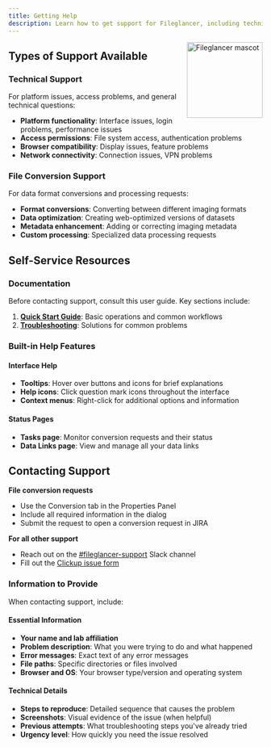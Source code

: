 ```yaml
---
title: Getting Help
description: Learn how to get support for Fileglancer, including technical assistance, file conversion help, and troubleshooting resources.
---
```


<img src="/fileglancer-user-docs/src/assets/mascot/fg-hurdle-02.png" alt="Fileglancer mascot" style="width: 150px; float: right; margin: 0 0 1rem 1rem;" />

## Types of Support Available

### Technical Support

For platform issues, access problems, and general technical questions:

- **Platform functionality**: Interface issues, login problems, performance issues
- **Access permissions**: File system access, authentication problems
- **Browser compatibility**: Display issues, feature problems
- **Network connectivity**: Connection issues, VPN problems

### File Conversion Support

For data format conversions and processing requests:

- **Format conversions**: Converting between different imaging formats
- **Data optimization**: Creating web-optimized versions of datasets
- **Metadata enhancement**: Adding or correcting imaging metadata
- **Custom processing**: Specialized data processing requests

## Self-Service Resources

### Documentation

Before contacting support, consult this user guide. Key sections include:
1. [**Quick Start Guide**](../../getting-started/quick-start/): Basic operations and common workflows
3. [**Troubleshooting**](../troubleshooting/): Solutions for common problems

### Built-in Help Features

#### Interface Help
- **Tooltips**: Hover over buttons and icons for brief explanations
- **Help icons**: Click question mark icons throughout the interface
- **Context menus**: Right-click for additional options and information

#### Status Pages
- **Tasks page**: Monitor conversion requests and their status
- **Data Links page**: View and manage all your data links

## Contacting Support

**File conversion requests**
   - Use the Conversion tab in the Properties Panel
   - Include all required information in the dialog
   - Submit the request to open a conversion request in JIRA

**For all other support**
- Reach out on the [#fileglancer-support](https://hhmi.enterprise.slack.com/archives/C0938N06YN8) Slack channel
- Fill out the [Clickup issue form](https://forms.clickup.com/10502797/f/a0gmd-713/NBUCBCIN78SI2BE71G)

### Information to Provide

When contacting support, include:

#### Essential Information
- **Your name and lab affiliation**
- **Problem description**: What you were trying to do and what happened
- **Error messages**: Exact text of any error messages
- **File paths**: Specific directories or files involved
- **Browser and OS**: Your browser type/version and operating system

#### Technical Details
- **Steps to reproduce**: Detailed sequence that causes the problem
- **Screenshots**: Visual evidence of the issue (when helpful)
- **Previous attempts**: What troubleshooting steps you've already tried
- **Urgency level**: How quickly you need the issue resolved